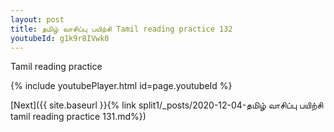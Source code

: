 ```yaml
---
layout: post
title: தமிழ் வாசிப்பு பயிற்சி Tamil reading practice 132
youtubeId: g1k9r8IVwk0
---
```

 
 
Tamil reading practice
 
 
 
 
 


{% include youtubePlayer.html id=page.youtubeId %}
 
[Next]({{ site.baseurl }}{% link  split1/_posts/2020-12-04-தமிழ் வாசிப்பு பயிற்சி tamil reading practice 131.md%})
 
